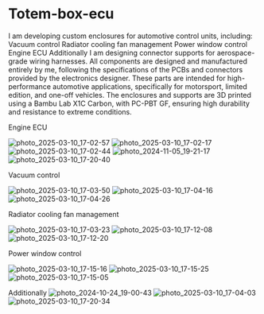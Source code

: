 # Totem-box-ecu

I am developing custom enclosures for automotive control units, including:
Vacuum control
Radiator cooling fan management
Power window control
Engine ECU
Additionally
I am designing connector supports for aerospace-grade wiring harnesses.
All components are designed and manufactured entirely by me, 
following the specifications of the PCBs and connectors provided by the electronics designer. 
These parts are intended for high-performance automotive applications, 
specifically for motorsport, limited edition, and one-off vehicles.
The enclosures and supports are 3D printed using a Bambu Lab X1C Carbon, 
with PC-PBT GF, ensuring high durability and resistance to extreme conditions.

Engine ECU

![photo_2025-03-10_17-02-57](https://github.com/user-attachments/assets/2ccb93b8-cb3c-45ba-a21d-40ee418de517)
![photo_2025-03-10_17-02-17](https://github.com/user-attachments/assets/2945201e-16fd-497a-a7f9-51046073280b)
![photo_2025-03-10_17-02-44](https://github.com/user-attachments/assets/0da5bdb3-7834-4603-8817-865709978ef9)
![photo_2024-11-05_19-21-17](https://github.com/user-attachments/assets/d4e60c7d-f89d-4fef-ad51-d4a23d225c5e)
![photo_2025-03-10_17-20-40](https://github.com/user-attachments/assets/d73aa845-e63a-44e9-8576-f547f31430fc)

Vacuum control

![photo_2025-03-10_17-03-50](https://github.com/user-attachments/assets/e7375617-9df3-42c7-b044-d5935fa45b78)
![photo_2025-03-10_17-04-16](https://github.com/user-attachments/assets/35451319-b137-4499-bb8f-545568b491ff)
![photo_2025-03-10_17-04-26](https://github.com/user-attachments/assets/b8e163ce-dfb8-4852-9113-28715b96f5de)


Radiator cooling fan management

![photo_2025-03-10_17-03-23](https://github.com/user-attachments/assets/e84f67e4-213c-4074-ab77-d5ed3e403d37)
![photo_2025-03-10_17-12-08](https://github.com/user-attachments/assets/e1899921-24ee-42fc-88cf-b63dcd2e3c9e)
![photo_2025-03-10_17-12-20](https://github.com/user-attachments/assets/1b661895-2475-40db-9b4c-7a64e6d56873)

Power window control

![photo_2025-03-10_17-15-16](https://github.com/user-attachments/assets/2d1c901e-6662-48d1-b516-3e6a8b0c902a)
![photo_2025-03-10_17-15-25](https://github.com/user-attachments/assets/9f89c48d-72ef-40e7-94a3-50bb2c128e60)
![photo_2025-03-10_17-15-05](https://github.com/user-attachments/assets/33f2d3a6-85cb-45ad-9e89-2f18c4d5a58d)

Additionally
![photo_2024-10-24_19-00-43](https://github.com/user-attachments/assets/8e804c75-22bc-44f9-8464-88b196f8fc7c)
![photo_2025-03-10_17-04-03](https://github.com/user-attachments/assets/3c95ec35-8405-46bb-8be1-249fc7148cf5)
![photo_2025-03-10_17-20-34](https://github.com/user-attachments/assets/fc2812f2-6d83-42bd-a7e3-9227348abd1c)






